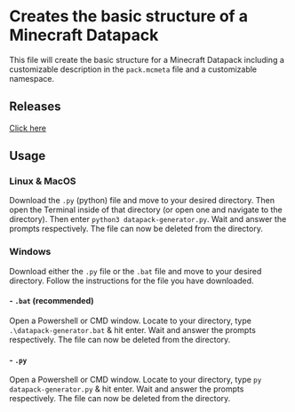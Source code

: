 # Creates the basic structure of a Minecraft Datapack
This file will create the basic structure for a Minecraft Datapack including a customizable description in the `pack.mcmeta` file and a customizable namespace.

## Releases
[Click here](https://github.com/tyropro/datapack-structure-generator/releases)

## Usage
### Linux & MacOS
Download the `.py` (python) file and move to your desired directory. Then open the Terminal inside of that directory (or open one and navigate to the directory). Then  enter `python3 datapack-generator.py`. Wait and answer the prompts respectively. The file can now be deleted from the directory.

### Windows
Download either the `.py` file or the `.bat` file and move to your desired directory. Follow the instructions for the file you have downloaded.


#### - `.bat` (recommended)
Open a Powershell or CMD window. Locate to your directory, type `.\datapack-generator.bat` & hit enter. Wait and answer the prompts respectively. The file can now be deleted from the directory.

#### - `.py`
Open a Powershell or CMD window. Locate to your directory, type `py datapack-generator.py` & hit enter. Wait and answer the prompts respectively. The file can now be deleted from the directory.

